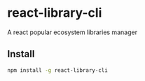 # react-library-cli

A react popular ecosystem libraries manager

## Install

```bash
npm install -g react-library-cli
```
